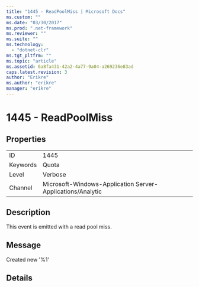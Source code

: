 ```yaml
---
title: "1445 - ReadPoolMiss | Microsoft Docs"
ms.custom: ""
ms.date: "03/30/2017"
ms.prod: ".net-framework"
ms.reviewer: ""
ms.suite: ""
ms.technology: 
  - "dotnet-clr"
ms.tgt_pltfrm: ""
ms.topic: "article"
ms.assetid: 6a8fa431-42a2-4a77-9a04-a269236e83ad
caps.latest.revision: 3
author: "Erikre"
ms.author: "erikre"
manager: "erikre"
---
```

# 1445 - ReadPoolMiss
## Properties  
  
|||  
|-|-|  
|ID|1445|  
|Keywords|Quota|  
|Level|Verbose|  
|Channel|Microsoft-Windows-Application Server-Applications/Analytic|  
  
## Description  
 This event is emitted with a read pool miss.  
  
## Message  
 Created new '%1'  
  
## Details